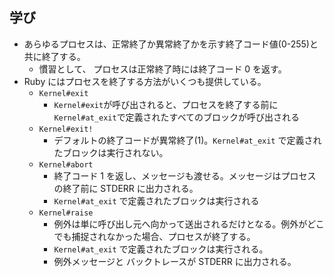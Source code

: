 ## 学び
- あらゆるプロセスは、正常終了か異常終了かを示す終了コード値(0-255)と共に終了する。
  - 慣習として、 プロセスは正常終了時には終了コード 0 を返す。
- Ruby にはプロセスを終了する方法がいくつも提供している。
  - `Kernel#exit`
    - `Kernel#exit`が呼び出されると、プロセスを終了する前に`Kernel#at_exit`で定義されたすべてのブロックが呼び出される
  - `Kernel#exit!`
    - デフォルトの終了コードが異常終了(1)。`Kernel#at_exit` で定義されたブロックは実行されない。
  - `Kernel#abort`
    - 終了コード 1 を返し、メッセージも渡せる。メッセージはプロセスの終了前に STDERR に出力される。
    - `Kernel#at_exit` で定義されたブロックは実行される
  - `Kernel#raise`
    - 例外は単に呼び出し元へ向かって送出されるだけとなる。例外がどこでも捕捉されなかった場合、プロセスが終了する。
    - `Kernel#at_exit` で定義されたブロックは実行される。
    - 例外メッセージと バックトレースが STDERR に出力される。
